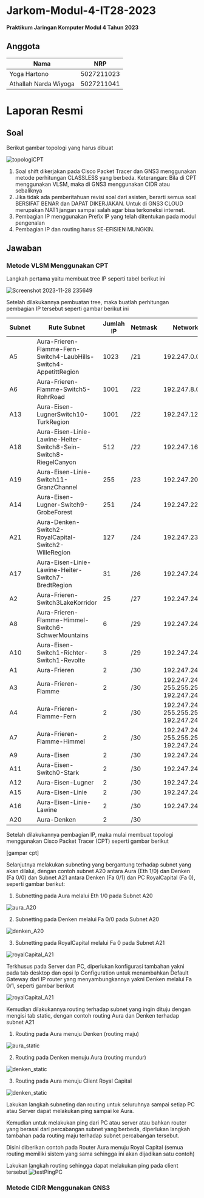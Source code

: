 # Jarkom-Modul-4-IT28-2023
**Praktikum Jaringan Komputer Modul 4 Tahun 2023**

## Anggota
| Nama | NRP |
|---------------------------|------------|
|Yoga Hartono| 5027211023| 
|Athallah Narda Wiyoga| 5027211041| 

# Laporan Resmi


## Soal
Berikut gambar topologi yang harus dibuat

![topologiCPT](https://cdn.discordapp.com/attachments/1067327620938747946/1181917906729193493/Screenshot_2023-12-06_at_18.19.39.png?ex=6582cdd3&is=657058d3&hm=b803d6359510e6c6f9bcbee2eb27cb8006e5786a5a96eac0854221a9f230274b&)


1. Soal shift dikerjakan pada Cisco Packet Tracer dan GNS3 menggunakan metode perhitungan CLASSLESS yang berbeda.
Keterangan: Bila di CPT menggunakan VLSM, maka di GNS3 menggunakan CIDR atau sebaliknya
2. Jika tidak ada pemberitahuan revisi soal dari asisten, berarti semua soal BERSIFAT BENAR dan DAPAT DIKERJAKAN.
Untuk di GNS3 CLOUD merupakan NAT1 jangan sampai salah agar bisa terkoneksi internet.
3. Pembagian IP menggunakan Prefix IP yang telah ditentukan pada modul pengenalan
4. Pembagian IP dan routing harus SE-EFISIEN MUNGKIN.

## Jawaban
### Metode VLSM Menggunakan CPT
Langkah pertama yaitu membuat tree IP seperti tabel berikut ini

![Screenshot 2023-11-28 235649](https://cdn.discordapp.com/attachments/1067327620938747946/1180540708927590410/Screenshot_2023-12-02_at_23.07.11.png?ex=657dcb36&is=656b5636&hm=b804b326fcf9502d14a7fd22ce55e469efdf974b762b14be93dd3cf25a31e2a2&)


Setelah dilakukannya pembuatan tree, maka buatlah perhitungan pembagian IP tersebut seperti gambar berikut ini

|Subnet	  |Rute Subnet	|Jumlah IP  |	Netmask| Network ID | IP Netmask | Broadcast |
|---------|---------|---------|---------|---------|---------|---------|
|A5|Aura-Frieren-Flamme-Fern-Switch4-LaubHills-Switch4-AppetittRegion |1023| /21| 192.247.0.0	| 255.255.248.0	| 192.247.7.255|
|A6|Aura-Frieren-Flamme-Switch5-RohrRoad |1001|	/22| 192.247.8.0 |	255.255.252.0 |	192.247.11.255|
|A13|	Aura-Eisen-LugnerSwitch10-TurkRegion |1001|	/22| 192.247.12.0 |	255.255.252.0	| 192.247.15.255 |
|A18|Aura-Eisen-Linie-Lawine-Heiter-Switch8-Sein-Switch8-RiegelCanyon |512|	/22| 192.247.16.0 | 255.255.252.0 |	192.247.19.255|
|A19|	Aura-Eisen-Linie-Switch11-GranzChannel |255|	/23| 192.247.20.0	 | 255.255.254.0	| 192.247.21.255| 
|A14|	Aura-Eisen-Lugner-Switch9-GrobeForest |251|	/24| 192.247.22.0 |	255.255.255.0	| 192.247.22.255|
|A21|	Aura-Denken-Switch2-RoyalCapital-Switch2-WilleRegion |127|	/24| 192.247.23.0 |	255.255.255.0 |	192.247.23.255|
|A17|	Aura-Eisen-Linie-Lawine-Heiter-Switch7-BredtRegion |31|	/26| 192.247.24.0	| 255.255.255.192 |	192.247.24.63|
|A2|	Aura-Frieren-Switch3LakeKorridor |25|	/27| 192.247.24.64	| 255.255.255.224 |	192.247.24.95|
|A8|	Aura-Frieren-Flamme-Himmel-Switch6-SchwerMountains |6|	/29| 192.247.24.96 |	255.255.255.248 |	192.247.24.103|
|A10|	Aura-Eisen-Switch1-Richter-Switch1-Revolte |3|	/29| 192.247.24.104 |	255.255.255.248 |	192.247.24.111|
|A1|	Aura-Frieren |2|	/30| 192.247.24.112	| 255.255.255.252 |	192.247.24.115|
|A3|	Aura-Frieren-Flamme	|2|	/30| 192.247.24.116	255.255.255.252	192.247.24.119|
|A4|	Aura-Frieren-Flamme-Fern	|2|	/30| 192.247.24.120	255.255.255.252	192.247.24.123|
|A7|	Aura-Frieren-Flamme-Himmel	|2|	/30| 192.247.24.124	255.255.255.252	192.247.24.127|
|A9|	Aura-Eisen	|2|	/30| 192.247.24.128	| 255.255.255.252	| 192.247.24.131|
|A11|	Aura-Eisen-Switch0-Stark	|2|	/30| 192.247.24.132 |	255.255.255.252	| 192.247.24.135|
|A12|	Aura-Eisen-Lugner	|2|	/30| 192.247.24.136 |	255.255.255.252	| 192.247.24.139|
|A15|	Aura-Eisen-Linie	|2|	/30| 192.247.24.140 |	255.255.255.252	| 192.247.24.143|
|A16|	Aura-Eisen-Linie-Lawine	|2|	/30| 192.247.24.144	| 255.255.255.252 |	192.247.24.147|
|A20|	Aura-Denken	|2|	/30| |192.247.24.148 |	255.255.255.252 |	192.247.24.151|

Setelah dilakukannya pembagian IP, maka mulai membuat topologi menggunakan Cisco Packet Tracer (CPT) seperti gambar berikut


[gampar cpt]

Selanjutnya melakukan subneting yang bergantung terhadap subnet yang akan dilalui, dengan contoh subnet A20 antara Aura (Eth 1/0) dan Denken (Fa 0/0) dan Subnet A21 antara Denken (Fa 0/1) dan PC RoyalCapital (Fa 0), seperti gambar berikut:

1. Subnetting pada Aura melalui Eth 1/0 pada Subnet A20

![aura_A20](https://cdn.discordapp.com/attachments/1067327620938747946/1181918997290164234/Screenshot_2023-12-06_at_18.24.00.png?ex=6582ced7&is=657059d7&hm=ed6ff70cf77defd59f52916c5d8136c8a4d8ab89dd342b83154d6b13b3677341&)


2. Subnetting pada Denken melalui Fa 0/0 pada Subnet A20

![denken_A20](https://cdn.discordapp.com/attachments/1067327620938747946/1181919426153549824/Screenshot_2023-12-06_at_18.25.44.png?ex=6582cf3e&is=65705a3e&hm=dcdbe197fb4cce47318bfaa98db3bafd6c5bfbef6b7c82bf2ca3e364ab26601f&)


3. Subnetting pada RoyalCapital melalui Fa 0 pada Subnet A21

![royalCapital_A21](https://cdn.discordapp.com/attachments/1067327620938747946/1181919656475361371/Screenshot_2023-12-06_at_18.26.36.png?ex=6582cf75&is=65705a75&hm=4a965ff09119da6abe8651de00accfd01d09dc37d5e9c365ea5543f7087306e6&)



Terkhusus pada Server dan PC, diperlukan konfigurasi tambahan yakni pada tab desktop dan opsi Ip Configuration untuk menambahkan Default Gateway dari IP router yang menyambungkannya yakni Denken melalui Fa 0/1, seperti gambar berikut

![royalCapital_A21](https://cdn.discordapp.com/attachments/1067327620938747946/1181919730630676490/Screenshot_2023-12-06_at_18.26.58.png?ex=6582cf86&is=65705a86&hm=da4b3e6d098542a5702d5ed52c5573bc3b53a54e4b6208fd961bcae0666c43dc&)



Kemudian dilakukannya routing  terhadap subnet yang ingin dituju dengan mengisi tab static, dengan contoh routing Aura dan Denken terhadap subnet A21

1. Routing pada Aura menuju Denken (routing maju)

![aura_static](https://cdn.discordapp.com/attachments/1067327620938747946/1181920820222758942/Screenshot_2023-12-06_at_18.31.16.png?ex=6582d08a&is=65705b8a&hm=645a327b71880de43cd1d3a231f1e195632071e952073488c73e886fdead4314&)



2. Routing pada Denken menuju Aura (routing mundur)

![denken_static](https://cdn.discordapp.com/attachments/1067327620938747946/1181921167964131379/Screenshot_2023-12-06_at_18.32.38.png?ex=6582d0dd&is=65705bdd&hm=7748a7b2f5e21d9d01bd958fbc8e7947b94aff82b56f2cb68f6f27a0641fda1d&)

3. Routing pada Aura menuju Client Royal Capital

![denken_static](https://cdn.discordapp.com/attachments/1067327620938747946/1181921851979595797/Screenshot_2023-12-06_at_18.35.18.png?ex=6582d180&is=65705c80&hm=31e462154b693e8138d7fbb63c2c63e049cfef551b61e52583d8ebb57e4d765e&)


Lakukan langkah subneting dan routing untuk seluruhnya sampai setiap PC atau Server dapat melakukan ping sampai ke Aura.

Kemudian untuk melakukan ping dari PC atau server atau bahkan router yang berasal dari percabangan subnet yang berbeda, diperlukan langkah tambahan pada routing maju terhadap subnet percabangan tersebut.

Disini diberikan contoh pada Router Aura menuju Royal Capital (semua routing memiliki sistem yang sama sehingga ini akan dijadikan satu contoh)

Lakukan langkah routing sehingga dapat melakukan ping pada client tersebut
![testPingPC](https://cdn.discordapp.com/attachments/1067327620938747946/1181923706600177785/Screenshot_2023-12-06_at_18.42.45.png?ex=6582d33a&is=65705e3a&hm=c107a519365f18c83d653da45eea40967b3fbf38b4b824934359beeeceec7c0c&)








### Metode CIDR Menggunakan GNS3
